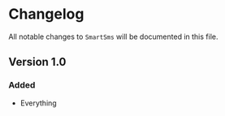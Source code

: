 # Changelog

All notable changes to `SmartSms` will be documented in this file.

## Version 1.0

### Added
- Everything
